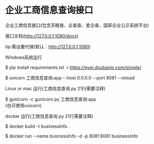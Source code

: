 # 企业工商信息查询接口
企业工商信息接口(包含天眼查、企查查、爱企查、国家企业公示系统平台)

接口文档(http://127.0.0.1:1080/docs)

tip:需设置代理(默认：http://127.0.0.1:1080)

Windows系统运行

$ pip install requirements.txt -i https://pypi.doubanio.com/simple/

$ uvicorn 工商信息查询:app --host 0.0.0.0 --port 8081 --reload

Linux or mac 运行(工商信息查询.py 21行需要注释)

$ gunicorn -c gunicorn.py 工商信息查询:app  
(也可使用uvicorn)

docker 运行(工商信息查询.py 21行需要注释)

$ docker build -t businessInfo .

$ docker run --name businessInfo -d -p 8081:8081 businessInfo
